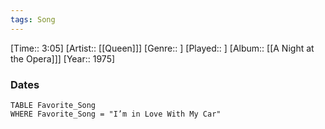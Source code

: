 ```yaml
---
tags: Song  
---
```

[Time:: 3:05]
[Artist:: [[Queen]]]
[Genre:: ]
[Played:: ]
[Album:: [[A Night at the Opera]]]
[Year:: 1975]
### Dates
````dataview
TABLE Favorite_Song
WHERE Favorite_Song = "I’m in Love With My Car"
````